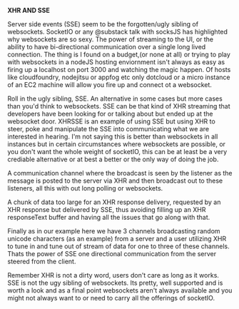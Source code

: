 **XHR AND SSE**

Server side events (SSE) seem to be the forgotten/ugly sibling of websockets. SocketIO or any @substack talk with socksJS has highlighted why websockets are so sexy. The power of streaming to the UI, or the ability to have bi-directional communication over a single long lived connection. The thing is I found on a budget,(or none at all) or trying to play with websockets in a nodeJS hosting enviornment isn't always as easy as firing up a localhost on port 3000 and watching the magic happen. Of hosts like cloudfoundry, nodejitsu or appfog etc only dotcloud or a micro instance of an EC2 machine will allow you fire up and connect ot a websocket.

Roll in the ugly sibling, SSE. An alternative in some cases but more cases than you'd think to websockets. SSE can be that kind of XHR streaming that developers have been looking for or talking about but ended up at the websocket door. XHRSSE is an example of using SSE but using XHR to steer, poke and manipulate the SSE into communicating what we are interested in hearing. I'm not saying this is better than websockets in all instances but in certain circumstances where websockets are possible, or you don't want the whole weight of socketIO, this can be at least be a very crediable alternative or at best a better or the only  way of doing the job.

A communication channel where the broadcast is seen by the listener as the message is posted to the server via XHR and then broadcast out to these listeners, all this with out long polling or websockets.

A chunk of data too large for an XHR response delivery, requested by an XHR response but delivered by SSE, thus avoiding filling up an XHR responseText buffer and having all the issues that go along with that.

Finally as in our example here we have 3 channels broadcasting random unicode characters (as an example) from a server and a user utilizing XHR to tune in and tune out of stream of data for one to three of these channels. Thats the power of SSE one directional communication from the server steered from the client.

Remember XHR is not a dirty word, users don't care as long as it works. SSE is not the ugy sibling of websockets. Its pretty, well supported and is worth a look and  as a final point websockets aren't always available and you might not always want to or need to carry all the offerings of socketIO.
